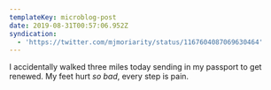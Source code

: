 ```yaml
---
templateKey: microblog-post
date: 2019-08-31T00:57:06.952Z
syndication:
  - 'https://twitter.com/mjmoriarity/status/1167604087069630464'
---
```


I accidentally walked three miles today sending in my passport to get renewed. My feet hurt _so bad_, every step is pain.
